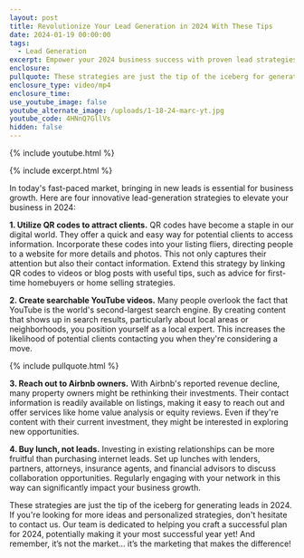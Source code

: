 ```yaml
---
layout: post
title: Revolutionize Your Lead Generation in 2024 With These Tips
date: 2024-01-19 00:00:00
tags:
  - Lead Generation
excerpt: Empower your 2024 business success with proven lead strategies.
enclosure:
pullquote: These strategies are just the tip of the iceberg for generating leads in 2024.
enclosure_type: video/mp4
enclosure_time:
use_youtube_image: false
youtube_alternate_image: /uploads/1-18-24-marc-yt.jpg
youtube_code: 4HNnQ7GllVs
hidden: false
---
```

{% include youtube.html %}

{% include excerpt.html %}

In today's fast-paced market, bringing in new leads is essential for business growth. Here are four innovative lead-generation strategies to elevate your business in 2024:

**1\. Utilize QR codes to attract clients.** QR codes have become a staple in our digital world. They offer a quick and easy way for potential clients to access information. Incorporate these codes into your listing fliers, directing people to a website for more details and photos. This not only captures their attention but also their contact information. Extend this strategy by linking QR codes to videos or blog posts with useful tips, such as advice for first-time homebuyers or home selling strategies.

**2\. Create searchable YouTube videos.** Many people overlook the fact that YouTube is the world's second-largest search engine. By creating content that shows up in search results, particularly about local areas or neighborhoods, you position yourself as a local expert. This increases the likelihood of potential clients contacting you when they're considering a move.

{% include pullquote.html %}

**3\. Reach out to Airbnb owners.** With Airbnb's reported revenue decline, many property owners might be rethinking their investments. Their contact information is readily available on listings, making it easy to reach out and offer services like home value analysis or equity reviews. Even if they're content with their current investment, they might be interested in exploring new opportunities.

**4\. Buy lunch, not leads.** Investing in existing relationships can be more fruitful than purchasing internet leads. Set up lunches with lenders, partners, attorneys, insurance agents, and financial advisors to discuss collaboration opportunities. Regularly engaging with your network in this way can significantly impact your business growth.

These strategies are just the tip of the iceberg for generating leads in 2024. If you're looking for more ideas and personalized strategies, don't hesitate to contact us. Our team is dedicated to helping you craft a successful plan for 2024, potentially making it your most successful year yet! And remember, it’s not the market… it’s the marketing that makes the difference!